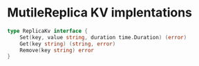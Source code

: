 # MutileReplica KV implentations

```go
type ReplicaKv interface {
	Set(key, value string, duration time.Duration) (error)
	Get(key string) (string, error)
	Remove(key string) error
}
```